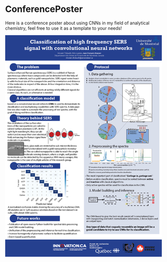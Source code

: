 # ConferencePoster
Here is a conference poster about using CNNs in my field of analytical chemistry, feel free to use it as a template to your needs!

![](POSTER.png)

